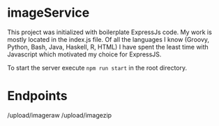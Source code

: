 ﻿# imageService

This project was initialized with boilerplate ExpressJs code. My work is mostly located in the index.js file.
Of all the languages I know (Groovy, Python, Bash, Java, Haskell, R, HTML) I have spent the least time with Javascript which motivated my choice for ExpressJS.

To start the server execute `npm run start` in the root directory.

# Endpoints

/upload/imageraw
/upload/imagezip
